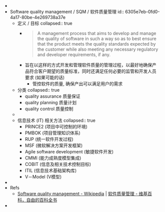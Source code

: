 -
- Software quality management / SQM / 软件质量管理
  id:: 6305e7eb-0fd0-4a17-80be-4e269738a37e
  - 定义 / 目标
    collapsed:: true
    - > A management process that aims to develop and manage the quality of software in such a way so as to best ensure that the product meets the quality standards expected by the customer while also meeting any necessary regulatory and developer requirements, if any.
    - 旨在以这样的方式开发和管理软件质量的管理过程，以最好地确保产品符合客户期望的质量标准，同时还满足任何必要的监管和开发人员要求 (如果可能的话)
      - 管控软件的质量, 确保产出可以满足用户的需求
  - 分类
    collapsed:: true
    - quality assurance 质量保证
    - quality planning 质量计划
    - quality control 质量控制
  -
  - 信息技术 (IT) 相关方法
    collapsed:: true
    - PRINCE2 (项目中可控制的环境)
    - PMBOK (项目管理知识体系)
    - RUP (统一软件开发过程)
    - MSF (微软解决方案开发框架)
    - Agile software development (敏捷软件开发)
    - CMMI (能力成熟度模型集成)
    - COBIT (信息及相关技术控制目标)
    - ITIL (信息技术基础架构库)
    - V－Model (V模型)
-
- Refs
  - [Software quality management - Wikipedia](https://en.wikipedia.org/wiki/Software_quality_management) | [软件质量管理 - 维基百科，自由的百科全书](https://zh.wikipedia.org/zh-sg/%E8%BB%9F%E9%AB%94%E5%93%81%E8%B3%AA%E7%AE%A1%E7%90%86)
-